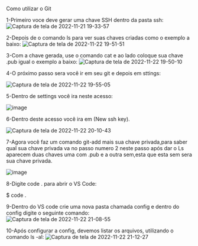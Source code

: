 Como utilizar o Git

1-Primeiro voce deve gerar uma chave SSH dentro da pasta ssh:
![Captura de tela de 2022-11-21 19-33-57](https://user-images.githubusercontent.com/112590440/203436721-502b0a63-7d31-4af4-9881-645f6e274a69.png)

2-Depois de o comando ls para ver suas chaves criadas como o exemplo a baixo:
![Captura de tela de 2022-11-22 19-51-51](https://user-images.githubusercontent.com/112590440/203437441-3512aaf2-ee7b-472d-acaa-daa25b27ebdc.png)

3-Com a chave gerada, use o comando cat e ao lado coloque sua chave .pub igual o exemplo a baixo:
![Captura de tela de 2022-11-22 19-50-10](https://user-images.githubusercontent.com/112590440/203437228-b2fc0b26-7a01-412a-bd7a-e7dafa9f30cc.png)

4-O próximo passo sera você ir em seu git e depois em sttings:

![Captura de tela de 2022-11-22 19-55-05](https://user-images.githubusercontent.com/112590440/203438412-774219d6-c707-4f44-b27a-0abe805c4301.png)

5-Dentro de settings você ira neste acesso:

![image](https://user-images.githubusercontent.com/112590440/203439359-805d61bf-7103-434c-bc06-736f7da4d60e.png)

6-Dentro deste acesso você ira em (New ssh key).

![Captura de tela de 2022-11-22 20-10-43](https://user-images.githubusercontent.com/112590440/203439841-529f850b-0354-40db-8b4c-33886bdb4aad.png)

7-Agora você faz um comando git-add mais sua chave privada,para saber qual sua chave privada va  no passo numero 2 neste passo após dar o Ls aparecem duas chaves uma com .pub e a outra sem,esta que esta sem sera sua chave privada.

![image](https://user-images.githubusercontent.com/112590440/203441444-5b6f3280-55b5-4b81-a86a-bd3fdd323f3b.png)

8-Digite code . para abrir o VS Code:

$ code .

9-Dentro do VS code crie uma nova pasta chamada config e dentro do config digite o seguinte comando:
![Captura de tela de 2022-11-22 21-08-55](https://user-images.githubusercontent.com/112590440/203445764-fe99d7ab-5d36-4598-95f1-7fd4774702ff.png)

10-Após configurar a config, devemos listar os arquivos, utilizando o comando ls -al:
![Captura de tela de 2022-11-22 21-12-27](https://user-images.githubusercontent.com/112590440/203446115-283eea4f-ed3a-4218-a99e-d2f58b199f85.png)



 




